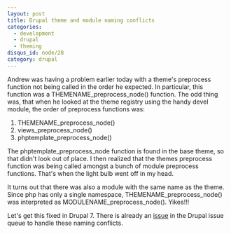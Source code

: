 ```yaml
---
layout: post
title: Drupal theme and module naming conflicts
categories:
  - development
  - drupal
  - theming
disqus_id: node/28
category: drupal
---
```


Andrew was having a problem earlier today with a theme's preprocess function not being called in the order he expected.  In particular, this function was a THEMENAME_preprocess_node() function.  The odd thing was, that when he looked at the theme registry using the handy devel module, the order of preprocess functions was:

1. THEMENAME_preprocess_node()
2. views_preprocess_node()
3. phptemplate_preprocess_node()

The phptemplate_preprocess_node function is found in the base theme, so that didn't look out of place.  I then realized that the themes preprocess function was being called amongst a bunch of module preprocess functions.  That's when the light bulb went off in my head.

It turns out that there was also a module with the same name as the theme. Since php has only a single namespace, THEMENAME_preprocess_node() was interpreted as MODULENAME_preprocess_node(). Yikes!!!

Let's get this fixed in Drupal 7. There is already an <a href="http://drupal.org/node/371375">issue</a> in the Drupal issue queue to handle these naming conflicts.